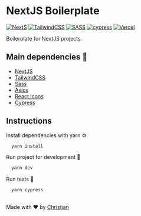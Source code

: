 # NextJS Boilerplate

[![NextS](https://img.shields.io/badge/next.js-000000?style=for-the-badge&logo=nextdotjs&logoColor=white)](https://nextjs.org/)
[![TailwindCSS](https://img.shields.io/badge/Tailwind_CSS-38B2AC?style=for-the-badge&logo=tailwind-css&logoColor=white)](https://tailwindcss.com/)
[![SASS](https://img.shields.io/badge/SASS-hotpink.svg?style=for-the-badge&logo=SASS&logoColor=white)](https://sass-lang.com/)
[![cypress](https://img.shields.io/badge/-cypress-%23E5E5E5?style=for-the-badge&logo=cypress&logoColor=058a5e)](https://www.cypress.io/)
[![Vercel](https://img.shields.io/badge/Vercel-000000?style=for-the-badge&logo=vercel&logoColor=white)](https://vercel.com/)
  
Boilerplate for NextJS projects.

## Main dependencies 🧱

 - [NextJS](https://nextjs.org/)
 - [TailwindCSS](https://tailwindcss.com/)
 - [Sass](https://sass-lang.com/)
 - [Axios](https://axios-http.com/)
 - [React Icons](https://react-icons.github.io/react-icons/)
 - [Cypress](https://www.cypress.io/)
  
## Instructions

Install dependencies with yarn ⚙️

```bash 
  yarn install
```

Run project for development 🚧

```bash 
  yarn dev
```

Run tests 🧪

```bash 
  yarn cypress
```

## 
Made with ❤️ by [Christian](https://github.com/Chris-specs)

